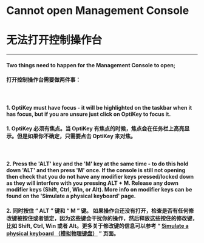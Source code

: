 # Cannot open Management Console
# 无法打开控制操作台
***
#### Two things need to happen for the Management Console to open;

#### 打开控制操作台需要做两件事：
</br>

#### 1. OptiKey must have focus - it will be highlighted on the taskbar when it has focus, but if you are unsure just click on OptiKey to focus it.

#### 1. OptiKey 必须有焦点。当 OptiKey 有焦点的时候，焦点会在任务栏上高亮显示。但是如果你不确定，只需要点击 OptiKey 来对焦。
</br>


#### 2. Press the 'ALT' key and the 'M' key at the same time - to do this hold down 'ALT' and then press 'M' once. If the console is still not opening then check that you do not have any modifier keys pressed/locked down as they will interfere with you pressing ALT + M. Release any down modifier keys (Shift, Ctrl, Win, or Alt). More info on modifier keys can be found on the 'Simulate a physical keyboard' page.
#### 2. 同时按住 “ ALT ” 键和 “ M ” 键。 如果操作台还没有打开，检查是否有任何修改键被按住或者锁定，因为这些键会干扰你的操作，然后释放这些按住的修改键，比如 Shift, Ctrl, Win 或者 Alt。更多关于修改键的信息可以参考 “ [Simulate a physical keyboard （模拟物理键盘）](https://github.com/JuliusSweetland/OptiKey/wiki/Simulate-a-keyboard) ” 页面。
</br>
